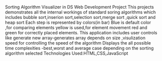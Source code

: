 Sorting Algorithm Visualizer in DS
Web Development Project
  This projects demonstrates all the internal workings of standard soring algorithms which includes bubble sort,inserion sort,selection sort,merge sort ,quick sort and heap sort
  Each step is represented by colors(in bar)
    Blue is default color ,for comparing elements yellow is used,for element movement red and green for correctly placed elements.
    This application includes user controls like generate new array-generates array depends on size ,visulization speed for controlling the speed of the algorithm
    Displays the all possible time complexities -best,worst and average case depending on the sorting algorithm selected 
    Technologies Used:HTML,CSS,JavaScript
    
  
